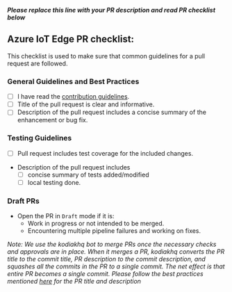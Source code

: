 ***Please replace this line with your PR description and read PR checklist below***

## Azure IoT Edge PR checklist:

This checklist is used to make sure that common guidelines for a pull request are followed.

### General Guidelines and Best Practices
- [ ] I have read the [contribution guidelines](https://github.com/azure/iotedge#contributing).
- [ ] Title of the pull request is clear and informative.
- [ ] Description of the pull request includes a concise summary of the enhancement or bug fix.

### Testing Guidelines
- [ ] Pull request includes test coverage for the included changes.
- Description of the pull request includes 
	- [ ] concise summary of tests added/modified
	- [ ] local testing done.  

### Draft PRs
- Open the PR in `Draft` mode if it is:
	- Work in progress or not intended to be merged.
	- Encountering multiple pipeline failures and working on fixes.

_Note: We use the kodiakhq bot to merge PRs once the necessary checks and approvals are in place. When it merges a PR, kodiakhq converts the PR title to the commit title, PR description to the commit description, and squashes all the commits in the PR to a single commit. The net effect is that entire PR becomes a single commit. Please follow the best practices mentioned [here](https://chris.beams.io/posts/git-commit/#:~:text=The%20seven%20rules%20of%20a%20great%20Git%20commit,what%20and%20why%20vs.%20how%20For%20example%3A%20) for the PR title and description_
